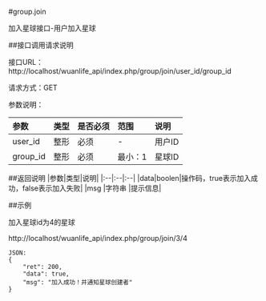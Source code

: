 #group.join

加入星球接口-用户加入星球

##接口调用请求说明

接口URL：http://localhost/wuanlife_api/index.php/group/join/user_id/group_id

请求方式：GET

参数说明：

|参数|类型|是否必须|范围|说明|
|:--|:--|:--|:--|:--|
|user_id|整形|必须|-|用户ID|
|group_id|整形|必须|最小：1 |星球ID|

##返回说明
|参数|类型|说明|
|:--|:--|:--|
|data|boolen|操作码，true表示加入成功，false表示加入失败|
|msg                  |字符串 |提示信息|

##示例

加入星球id为4的星球

http://localhost/wuanlife_api/index.php/group/join/3/4


    JSON:
    {
        "ret": 200,
        "data": true,
        "msg": "加入成功！并通知星球创建者"
    }
